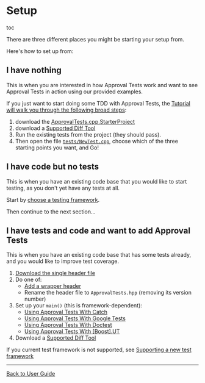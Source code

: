 <a id="top"></a>

# Setup

toc

There are three different places you might be starting your setup from.

Here's how to set up from:

## I have nothing

This is when you are interested in how Approval Tests work and want to see Approval Tests in action using our provided examples.

If you just want to start doing some TDD with Approval Tests, the [Tutorial will walk you through the following broad steps](/doc/Tutorial.md#top):

1.  download the [ApprovalTests.cpp.StarterProject](https://github.com/approvals/ApprovalTests.cpp.StarterProject)
1. download a [Supported Diff Tool](/doc/Reporters.md#supported-diff-tools)
1. Run the existing tests from the project (they should pass).
1. Then open the file [`tests/NewTest.cpp`](https://github.com/approvals/ApprovalTests.cpp.StarterProject/blob/master/tests/NewTest.cpp), choose which of the three starting points you want, and Go!

## I have code but no tests

This is when you have an existing code base that you would like to start testing, as you don't yet have any tests at all.

Start by [choose a testing framework](/doc/GettingStarted.md#choosing-a-testing-framework).

Then continue to the next section... 

## I have tests and code and want to add Approval Tests

This is when you have an existing code base that has some tests already, and you would like to improve test coverage.

1. [Download the single header file](https://github.com/approvals/ApprovalTests.cpp/releases)
1. Do one of:
    * [Add a wrapper header](https://raw.githubusercontent.com/approvals/ApprovalTests.cpp.StarterProject/master/lib/ApprovalTests.hpp)
    * Rename the header file to `ApprovalTests.hpp` (removing its version number)
1. Set up your `main()` (this is framework-dependent):
    * [Using Approval Tests With Catch](/doc/UsingCatch.md#top)
    * [Using Approval Tests With Google Tests](/doc/UsingGoogleTests.md#top)
    * [Using Approval Tests With Doctest](/doc/UsingDoctest.md#top)
    * [Using Approval Tests With \[Boost\].UT](/doc/UsingUT.md#top)
1. Download a [Supported Diff Tool](/doc/Reporters.md#supported-diff-tools)

If you current test framework is not supported, see [Supporting a new test framework](/doc/SupportingNewTestFramework.md#top)

---

[Back to User Guide](/doc/README.md#top)
